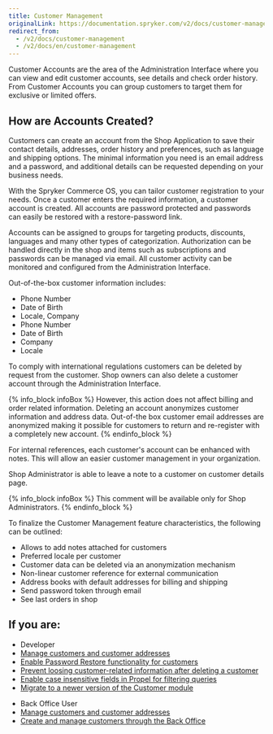 ```yaml
---
title: Customer Management
originalLink: https://documentation.spryker.com/v2/docs/customer-management
redirect_from:
  - /v2/docs/customer-management
  - /v2/docs/en/customer-management
---
```


Customer Accounts are the area of the Administration Interface where you can view and edit customer accounts, see details and check order history. From Customer Accounts you can group customers to target them for exclusive or limited offers.

## How are Accounts Created?
Customers can create an account from the Shop Application to save their contact details, addresses, order history and preferences, such as language and shipping options. The minimal information you need is an email address and a password, and additional details can be requested depending on your business needs.

With the Spryker Commerce OS, you can tailor customer registration to your needs. Once a customer enters the required information, a customer account is created. All accounts are password protected and passwords can easily be restored with a restore-password link.

Accounts can be assigned to groups for targeting products, discounts, languages and many other types of categorization. Authorization can be handled directly in the shop and items such as subscriptions and passwords can be managed via email. All customer activity can be monitored and configured from the Administration Interface.

Out-of-the-box customer information includes:

* Phone Number
* Date of Birth
* Locale, Company
* Phone Number
* Date of Birth
* Company
* Locale

To comply with international regulations customers can be deleted by request from the customer. Shop owners can also delete a customer account through the Administration Interface.

{% info_block infoBox %}
However, this action does not affect billing and order related information. Deleting an account anonymizes customer information and address data. Out-of-the box customer email addresses are anonymized making it possible for customers to return and re-register with a completely new account.
{% endinfo_block %}

For internal references, each customer's account can be enhanced with notes. This will allow an easier customer management in your organization.

Shop Administrator is able to leave a note to a customer on customer details page.

{% info_block infoBox %}
This comment will be available only for Shop Administrators.
{% endinfo_block %}


To finalize the Customer Management feature characteristics, the following can be outlined:

* Allows to add notes attached for customers
* Preferred locale per customer
* Customer data can be deleted via an anonymization mechanism
* Non-linear customer reference for external communication
* Address books with default addresses for billing and shipping
* Send password token through email
* See last orders in shop

## If you are:

<div class="mr-container">
    <div class="mr-list-container">
        <!-- col1 -->
        <div class="mr-col">
            <ul class="mr-list mr-list-green">
                <li class="mr-title">Developer</li>
                <li><a href="https://documentation.spryker.com/v2/docs/customer-module-overview" class="mr-link">Manage customers and customer addresses</a></li>
                <li><a href="https://documentation.spryker.com/v2/docs/customer-module-overview#password-restore" class="mr-link">Enable Password Restore functionality for customers</a></li>
                <li><a href="https://documentation.spryker.com/v2/docs/customer-module-overview#delete-customer" class="mr-link">Prevent loosing customer-related information after deleting a customer</a></li>
                 <li><a href="https://documentation.spryker.com/v2/docs/customer-module-overview#case-insensitive-queries-for-email" class="mr-link">Enable case insensitive fields in Propel for filtering queries</a></li>
                 <li><a href="https://documentation.spryker.com/v2/docs/mg-customer" class="mr-link">Migrate to a newer version of the Customer module </a></li>
            </ul>
        </div>
        <!-- col2 -->
        <div class="mr-col">
            <ul class="mr-list mr-list-blue">
                <li class="mr-title"> Back Office User</li>
                <li><a href="https://documentation.spryker.com/v2/docs/customer-module-overview" class="mr-link">Manage customers and customer addresses</a></li>
                <li><a href="https://documentation.spryker.com/v2/docs/customers" class="mr-link">Create and manage customers through the Back Office</a></li>
            </ul>
        </div>
        </div>
</div>
